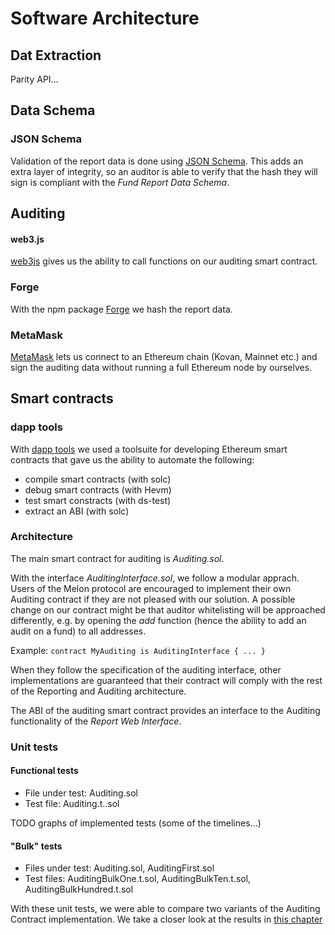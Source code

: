 # Software Architecture

## Dat Extraction
Parity API...


## Data Schema

### JSON Schema
Validation of the report data is done using [JSON Schema](http://json-schema.org/). This adds an extra layer of integrity, so an auditor is able to verify that the hash they will sign is compliant with the _Fund Report Data Schema_.


## Auditing 

#### web3.js
[web3js](https://web3js.readthedocs.io/) gives us the ability to call functions on our auditing smart contract.

### Forge
With the npm package [Forge](https://github.com/digitalbazaar/forge) we hash the report data.

### MetaMask
[MetaMask](https://metamask.io/) lets us connect to an Ethereum chain (Kovan, Mainnet etc.) and sign the auditing data without running a full Ethereum node by ourselves.


## Smart contracts

### dapp tools
With [dapp tools](https://dapp.tools/) we used a toolsuite for developing Ethereum smart contracts that gave us the ability to automate the following:
- compile smart contracts (with solc)
- debug smart contracts (with Hevm)
- test smart constracts (with ds-test)
- extract an ABI (with solc)

### Architecture
The main smart contract for auditing is _Auditing.sol_.

With the interface _AuditingInterface.sol_, we follow a modular apprach. Users of the Melon protocol are encouraged to implement their own Auditing contract if they are not pleased with our solution. A possible change on our contract might be that auditor whitelisting will be approached differently, e.g. by opening the _add_ function (hence the ability to add an audit on a fund) to all addresses.

Example:
```contract MyAuditing is AuditingInterface { ... }```

When they follow the specification of the auditing interface, other implementations are guaranteed that their contract will comply with the rest of the Reporting and Auditing architecture.

The ABI of the auditing smart contract provides an interface to the Auditing functionality of the _Report Web Interface_.

### Unit tests

#### Functional tests
- File under test: Auditing.sol
- Test file: Auditing.t..sol

TODO graphs of implemented tests (some of the timelines...)

#### "Bulk" tests
- Files under test: Auditing.sol, AuditingFirst.sol
- Test files: AuditingBulkOne.t.sol, AuditingBulkTen.t.sol, AuditingBulkHundred.t.sol

With these unit tests, we were able to compare two variants of the Auditing Contract implementation. We take a closer look at the results in [this chapter](/01-thesis/05-solution/07-AuditingContract.html)

